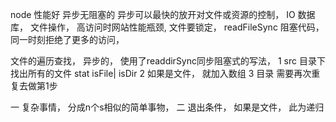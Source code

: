 node 性能好 异步无阻塞的
异步可以最快的放开对文件或资源的控制，
IO 数据库， 文件操作， 高访问时网站性能瓶颈,
文件要锁定，
readFileSync  阻塞代码， 同一时刻拒绝了更多的访问，   

文件的遍历查找， 异步的， 使用了readdirSync同步阻塞式的写法， 
1 src 目录下找出所有的文件
  stat  isFile| isDir 
  2 如果是文件， 就加入数组
    3 目录 需要再次重复去做第1步

一 复杂事情， 分成n个s相似的简单事物， 
二 退出条件， 如果是文件， 
此为递归
